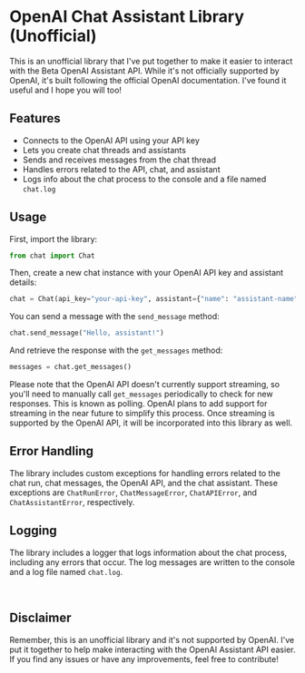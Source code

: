 # OpenAI Chat Assistant Library (Unofficial)

This is an unofficial library that I've put together to make it easier to interact with the Beta OpenAI Assistant API. While it's not officially supported by OpenAI, it's built following the official OpenAI documentation. I've found it useful and I hope you will too!


## Features

- Connects to the OpenAI API using your API key
- Lets you create chat threads and assistants
- Sends and receives messages from the chat thread
- Handles errors related to the API, chat, and assistant
- Logs info about the chat process to the console and a file named `chat.log`

## Usage

First, import the library:

```python
from chat import Chat
```

Then, create a new chat instance with your OpenAI API key and assistant details:

```python
chat = Chat(api_key="your-api-key", assistant={"name": "assistant-name", "description": "assistant-description", "model": "assistant-model", "tools": "assistant-tools", "instructions": "assistant-instructions"})
```

You can send a message with the `send_message` method:

```python
chat.send_message("Hello, assistant!")
```

And retrieve the response with the `get_messages` method:

```python
messages = chat.get_messages()
```

Please note that the OpenAI API doesn't currently support streaming, so you'll need to manually call `get_messages` periodically to check for new responses. This is known as polling. OpenAI plans to add support for streaming in the near future to simplify this process. Once streaming is supported by the OpenAI API, it will be incorporated into this library as well.


## Error Handling

The library includes custom exceptions for handling errors related to the chat run, chat messages, the OpenAI API, and the chat assistant. These exceptions are `ChatRunError`, `ChatMessageError`, `ChatAPIError`, and `ChatAssistantError`, respectively.

## Logging

The library includes a logger that logs information about the chat process, including any errors that occur. The log messages are written to the console and a log file named `chat.log`.

<br>

## Disclaimer
Remember, this is an unofficial library and it's not supported by OpenAI. I've put it together to help make interacting with the OpenAI Assistant API easier. If you find any issues or have any improvements, feel free to contribute!